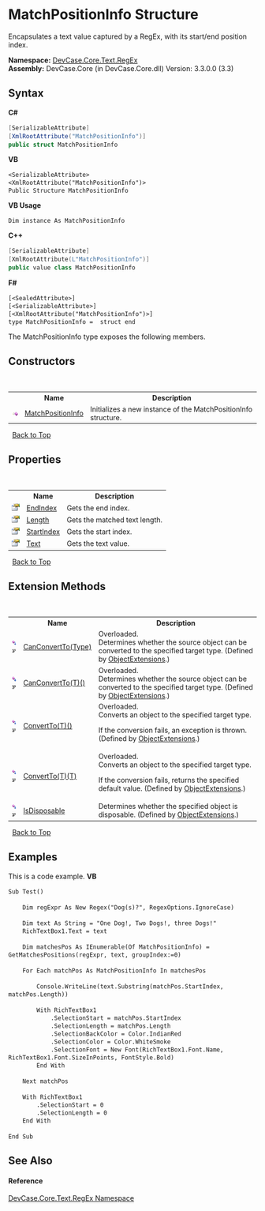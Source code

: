 # MatchPositionInfo Structure
 

Encapsulates a text value captured by a RegEx, with its start/end position index.

**Namespace:**&nbsp;<a href="N_DevCase_Core_Text_RegEx">DevCase.Core.Text.RegEx</a><br />**Assembly:**&nbsp;DevCase.Core (in DevCase.Core.dll) Version: 3.3.0.0 (3.3)

## Syntax

**C#**<br />
``` C#
[SerializableAttribute]
[XmlRootAttribute("MatchPositionInfo")]
public struct MatchPositionInfo
```

**VB**<br />
``` VB
<SerializableAttribute>
<XmlRootAttribute("MatchPositionInfo")>
Public Structure MatchPositionInfo
```

**VB Usage**<br />
``` VB Usage
Dim instance As MatchPositionInfo
```

**C++**<br />
``` C++
[SerializableAttribute]
[XmlRootAttribute(L"MatchPositionInfo")]
public value class MatchPositionInfo
```

**F#**<br />
``` F#
[<SealedAttribute>]
[<SerializableAttribute>]
[<XmlRootAttribute("MatchPositionInfo")>]
type MatchPositionInfo =  struct end
```

The MatchPositionInfo type exposes the following members.


## Constructors
&nbsp;<table><tr><th></th><th>Name</th><th>Description</th></tr><tr><td>![Public method](media/pubmethod.gif "Public method")</td><td><a href="M_DevCase_Core_Text_RegEx_MatchPositionInfo__ctor">MatchPositionInfo</a></td><td>
Initializes a new instance of the MatchPositionInfo structure.</td></tr></table>&nbsp;
<a href="#matchpositioninfo-structure">Back to Top</a>

## Properties
&nbsp;<table><tr><th></th><th>Name</th><th>Description</th></tr><tr><td>![Public property](media/pubproperty.gif "Public property")</td><td><a href="P_DevCase_Core_Text_RegEx_MatchPositionInfo_EndIndex">EndIndex</a></td><td>
Gets the end index.</td></tr><tr><td>![Public property](media/pubproperty.gif "Public property")</td><td><a href="P_DevCase_Core_Text_RegEx_MatchPositionInfo_Length">Length</a></td><td>
Gets the matched text length.</td></tr><tr><td>![Public property](media/pubproperty.gif "Public property")</td><td><a href="P_DevCase_Core_Text_RegEx_MatchPositionInfo_StartIndex">StartIndex</a></td><td>
Gets the start index.</td></tr><tr><td>![Public property](media/pubproperty.gif "Public property")</td><td><a href="P_DevCase_Core_Text_RegEx_MatchPositionInfo_Text">Text</a></td><td>
Gets the text value.</td></tr></table>&nbsp;
<a href="#matchpositioninfo-structure">Back to Top</a>

## Extension Methods
&nbsp;<table><tr><th></th><th>Name</th><th>Description</th></tr><tr><td>![Public Extension Method](media/pubextension.gif "Public Extension Method")![Code example](media/CodeExample.png "Code example")</td><td><a href="M_DevCase_Core_Extensions_Object_ObjectExtensions_CanConvertTo">CanConvertTo(Type)</a></td><td>Overloaded.  
Determines whether the source object can be converted to the specified target type.
 (Defined by <a href="T_DevCase_Core_Extensions_Object_ObjectExtensions">ObjectExtensions</a>.)</td></tr><tr><td>![Public Extension Method](media/pubextension.gif "Public Extension Method")![Code example](media/CodeExample.png "Code example")</td><td><a href="M_DevCase_Core_Extensions_Object_ObjectExtensions_CanConvertTo__1">CanConvertTo(T)()</a></td><td>Overloaded.  
Determines whether the source object can be converted to the specified target type.
 (Defined by <a href="T_DevCase_Core_Extensions_Object_ObjectExtensions">ObjectExtensions</a>.)</td></tr><tr><td>![Public Extension Method](media/pubextension.gif "Public Extension Method")![Code example](media/CodeExample.png "Code example")</td><td><a href="M_DevCase_Core_Extensions_Object_ObjectExtensions_ConvertTo__1">ConvertTo(T)()</a></td><td>Overloaded.  
Converts an object to the specified target type. 

 If the conversion fails, an exception is thrown.
 (Defined by <a href="T_DevCase_Core_Extensions_Object_ObjectExtensions">ObjectExtensions</a>.)</td></tr><tr><td>![Public Extension Method](media/pubextension.gif "Public Extension Method")![Code example](media/CodeExample.png "Code example")</td><td><a href="M_DevCase_Core_Extensions_Object_ObjectExtensions_ConvertTo__1_1">ConvertTo(T)(T)</a></td><td>Overloaded.  
Converts an object to the specified target type. 

 If the conversion fails, returns the specified default value.
 (Defined by <a href="T_DevCase_Core_Extensions_Object_ObjectExtensions">ObjectExtensions</a>.)</td></tr><tr><td>![Public Extension Method](media/pubextension.gif "Public Extension Method")![Code example](media/CodeExample.png "Code example")</td><td><a href="M_DevCase_Core_Extensions_Object_ObjectExtensions_IsDisposable">IsDisposable</a></td><td>
Determines whether the specified object is disposable.
 (Defined by <a href="T_DevCase_Core_Extensions_Object_ObjectExtensions">ObjectExtensions</a>.)</td></tr></table>&nbsp;
<a href="#matchpositioninfo-structure">Back to Top</a>

## Examples
This is a code example. 
**VB**<br />
``` VB
Sub Test()

    Dim regExpr As New Regex("Dog(s)?", RegexOptions.IgnoreCase)

    Dim text As String = "One Dog!, Two Dogs!, three Dogs!"
    RichTextBox1.Text = text

    Dim matchesPos As IEnumerable(Of MatchPositionInfo) = GetMatchesPositions(regExpr, text, groupIndex:=0)

    For Each matchPos As MatchPositionInfo In matchesPos

        Console.WriteLine(text.Substring(matchPos.StartIndex, matchPos.Length))

        With RichTextBox1
            .SelectionStart = matchPos.StartIndex
            .SelectionLength = matchPos.Length
            .SelectionBackColor = Color.IndianRed
            .SelectionColor = Color.WhiteSmoke
            .SelectionFont = New Font(RichTextBox1.Font.Name, RichTextBox1.Font.SizeInPoints, FontStyle.Bold)
        End With

    Next matchPos

    With RichTextBox1
        .SelectionStart = 0
        .SelectionLength = 0
    End With

End Sub
```


## See Also


#### Reference
<a href="N_DevCase_Core_Text_RegEx">DevCase.Core.Text.RegEx Namespace</a><br />